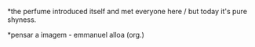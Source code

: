 

*the perfume introduced itself and met everyone here / but today it's pure shyness.

*pensar a imagem - emmanuel alloa (org.)
